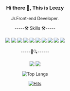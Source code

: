 <div align=center>
  
### Hi there 👋, This is Leezy

Jr.Front-end Developer.


-----🛠 Skills 🛠-----
 </br>
 </br>
 <img src="https://img.shields.io/badge/HTML5-C3002D?style=flat&logo=HTML5&logoColor=white"/>
 <img src="https://img.shields.io/badge/JavaScript-C3002D?style=flat&logo=JavaScript&logoColor=white"/>
 <img src="https://img.shields.io/badge/CSS3-C3002D?style=flat&logo=CSS3&logoColor=white"/>
 <img src="https://img.shields.io/badge/Sass-C3002D?style=flat&logo=Sass&logoColor=white"/>
 <img src="https://img.shields.io/badge/Vue.js-C3002D?style=flat&logo=Vue.js&logoColor=white"/>
 <img src="https://img.shields.io/badge/React-C3002D?style=flat&logo=React&logoColor=white"/>
 <img src="https://img.shields.io/badge/Three.js-C3002D?style=flat&logo=Three.js&logoColor=white"/>
 <img src="https://img.shields.io/badge/TailwindCSS-C3002D?style=flat&logo=TailwindCSS&logoColor=white"/>
 <img src="https://img.shields.io/badge/MySQLS-C3002D?style=flat&logo=MySQL&logoColor=white"/>
 <img src="https://img.shields.io/badge/OpenAPI Initiative-C3002D?style=flat&logo=OpenAPI Initiative&logoColor=white"/>
 </br>
 </br>
-----🐯🔍------
 </br>
 </br>
<a href="https://www.instagram.com/leeg1/@colorful-stars" target="_blank"><img src="https://img.shields.io/badge/Instagram-FC60A8?style=flat-square&logo=Instagram&logoColor=white"/></a>
<a href="https://open.kakao.com/o/sBKP7N5d/@colorful-stars" target="_blank"><img src="https://img.shields.io/badge/kakaoTalk-FC60A8?style=flat-square&logo=WeChat&logoColor=white"/></a>

![Top Langs](https://github-readme-stats.vercel.app/api/top-langs/?username=LeezyLazyCrazy&langs_count=10&layout=compact&theme=highcontrast&height=30) 


[![Hits](https://hits.seeyoufarm.com/api/count/incr/badge.svg?url=https%3A%2F%2Fgithub.com%2Fgjbae1212%2Fhit-counter&count_bg=%2300D5FF&title_bg=%23FD10B3&icon=googlefit.svg&icon_color=%23FFF2F2&title=&edge_flat=false)](https://hits.seeyoufarm.com)
  
  </div>
